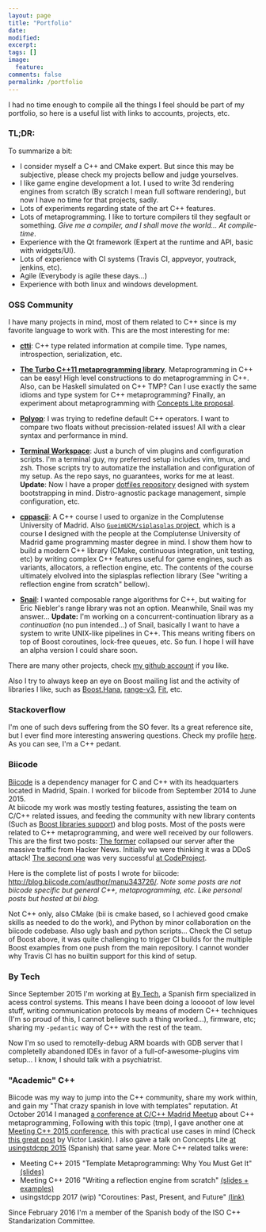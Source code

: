 ```yaml
---
layout: page
title: "Portfolio"
date: 
modified:
excerpt:
tags: []
image:
  feature:
comments: false
permalink: /portfolio
---
```


I had no time enough to compile all the things I feel should be part of my portfolio, so here is a useful list
with links to accounts, projects, etc.

### TL;DR:

To summarize a bit:

 - I consider myself a C++ and CMake expert. But since this may be subjective, please check my projects bellow and judge yourselves.
 - I like game engine development a lot. I used to write 3d rendering engines from scratch (By scratch I mean full software rendering), but now I have no time for that projects, sadly.
 - Lots of experiments regarding state of the art C++ features.
 - Lots of metaprogramming. I like to torture compilers til they segfault or something. *Give me a compiler, and I shall move the world... At compile-time*.
 - Experience with the Qt framework (Expert at the runtime and API, basic with widgets/UI).
 - Lots of experience with CI systems (Travis CI, appveyor, youtrack, jenkins, etc).
 - Agile (Everybody is agile these days...)
 - Experience with both linux and windows development.

### OSS Community

I have many projects in mind, most of them related to C++ since is my favorite language to work with. This are the most interesting for me:

 - [**ctti**](https://github.com/Manu343726/ctti): C++ type related information at compile time. Type names, introspection, serialization, etc.

 - [**The Turbo C++11 metaprogramming library**](https://github.com/Manu343726/Turbo). Metaprogramming in C++ can be easy! High level constructions to do metaprogramming in C++. Also, can be Haskell simulated on C++ TMP? Can I use exactly the same idioms and type system for C++ metaprogramming? Finally, an experiment about metaprogramming with [Concepts Lite proposal](http://concepts.axiomatics.org/~ans/).

 - [**Polyop**](https://github.com/Manu343726/Polyop): I was trying to redefine default C++ operators. I want to compare two floats without precission-related issues! All with a clear syntax and performance in mind.

 - [**Terminal Workspace**](https://github.com/Manu343726/TerminalWorkspace): Just a bunch of vim plugins and configuration scripts. I'm a terminal guy, my preferred setup includes vim, tmux, and zsh. Those scripts try to automatize the installation and configuration of my setup. As the repo says, no guarantees, works for me at least. **Update**: Now I have a proper [dotfiles repository](https://github.com/Manu343726/dotfiles) designed with system bootstrapping in mind. Distro-agnostic package management, simple configuration, etc.

 - [**cppascii**](https://github.com/Manu343726/cppascii): A C++ course I used to organize in the Complutense University of Madrid. Also [`GueimUCM/siplasplas` project](https://github.com/GueimUCM/siplasplas), which is a course I designed with the people at the Complutense University of Madrid game programming master degree in mind. I show them how to build a modern C++ library (CMake, continuous integration, unit testing, etc) by writing complex C++ features useful for game engines, such as variants, allocators, a reflection engine, etc. The contents of the course ultimately elvolved into the siplasplas reflection library (See "writing a reflection engine from scratch" bellow).

 - [**Snail**](https://www.reddit.com/r/cpp/comments/2unezc/snail_continuationready_algorithms_from_stl/): I wanted composable range algorithms for C++, but waiting for Eric Niebler's range library was not an option. Meanwhile, Snail was my answer... **Update:** I'm working on a concurrent-continuation library as a *continuation* (no pun intended...) of Snail, basically I want to have a system to write UNIX-like pipelines in C++. This means writing fibers on top of Boost coroutines, lock-free queues, etc. So fun. I hope I will have an alpha version I could share soon.

There are many other projects, check [my github account](https://github.com/Manu343726) if you like.

Also I try to always keep an eye on Boost mailing list and the activity of libraries I like, such as [Boost.Hana](https:///github.com/ldionne/hana), [range-v3](https://github.com/ericniebler/range-v3), [Fit](https://github.com/pfultz2/fit), etc.

### Stackoverflow <!-- ![](http://cdn.sstatic.net/stackexchange/img/logos/so/so-icon.png) -->

I'm one of such devs suffering from the SO fever. Its a great reference site, but I ever find more interesting answering questions. Check my profile [here](http://stackoverflow.com/users/1609356/manu343726). As you can see, I'm a C++ pedant.

### Biicode <!-- ![]({{ site.url }}/images/biicode-logo.jpg) -->

[Biicode](https://www.biicode.com/) is a dependency manager for C and C++ with its headquarters located in Madrid, Spain. I worked for biicode from September 2014 to June 2015.  
At biicode my work was mostly testing features, assisting the team on C/C++ related issues, and feeding the community with new library contents (Such as [Boost libraries support](https://github.com/biicode/boost)) and blog posts. 
Most of the posts were related to C++ metaprogramming, and were well received by our followers. This are the first two posts: [The former](http://blog.biicode.com/template-metaprogramming-with-modern-cpp-introduction/) collapsed our server after the massive traffic from Hacker News. Initially we were thinking it was a DDoS attack! [The second one](http://blog.biicode.com/template-metaprogramming-cpp-ii/) was very successful [at CodeProject](http://www.codeproject.com/Articles/826229/Template-Metaprogramming-with-Modern-Cplusplus-tem).

Here is the complete list of posts I wrote for biicode: http://blog.biicode.com/author/manu343726/. *Note some posts are not biicode specific but general C++, metaprogramming, etc. Like personal posts but hosted at bii blog.*

Not C++ only, also CMake (bii is cmake based, so I achieved good cmake skills as needed to do the work), and Python by minor collaboration on the biicode codebase. 
Also ugly bash and python scripts... Check the CI setup of Boost above, it was quite challenging to trigger CI builds for the multiple Boost examples from one push from the main repository. I cannot wonder why Travis CI has no builtin support for this kind of setup. 

### By Tech

Since September 2015 I'm working at [By Tech](http://www.by.com.es/), a Spanish firm specialized in acess control systems. This means I have been doing a looooot of low level stuff, writing communication protocols by means of modern C++ techniques (I'm so proud of this, I cannot believe such a thing worked...), firmware, etc; sharing my `-pedantic` way of C++ with the rest of the team.

Now I'm so used to remotelly-debug ARM boards with GDB server that I completelly abandoned IDEs in favor of a full-of-awesome-plugins vim setup... I know, I should talk with a psychiatrist.

### "Academic" C++

Biicode was my way to jump into the C++ community, share my work within, and gain my "That crazy spanish in love with templates" reputation.
At October 2014 I managed [a conference at C/C++ Madrid Meetup](http://www.meetup.com/es/Madrid-C-Cpp/events/205900412/) about C++ metaprogramming, Following with this topic (tmp), I gave another one at [Meeting C++ 2015 conference](https://meetingcpp.com/index.php/tv15/items/4.html), this with practical use cases in mind (Check [this great post](http://vitiy.info/named-tuple-for-cplusplus/) by Victor Laskin). I also gave a talk on Concepts Lite [at usingstdcpp 2015](http://usingstdcpp.org/using-stdcpp-2015/programa-2015/concepts-lite/) (Spanish) that same year.
More C++ related talks were:

 - Meeting C++ 2015 "Template Metaprogramming: Why You Must Get It" [(slides)](http://slides.com/manusanchez/tmpmcpp2015#/)
 - Meeting C++ 2016 "Writing a reflection engine from scratch" [(slides + examples)](https://github.com/Manu343726/meetingcpp2016)
 - usingstdcpp 2017 (wip) "Coroutines: Past, Present, and Future" [(link)](https://usingstdcpp.org/)

Since February 2016 I'm a member of the Spanish body of the ISO C++ Standarization Committee.
